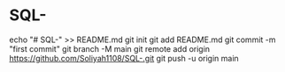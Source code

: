 # SQL-
echo "# SQL-" >> README.md
git init
git add README.md
git commit -m "first commit"
git branch -M main
git remote add origin https://github.com/Soliyah1108/SQL-.git
git push -u origin main
